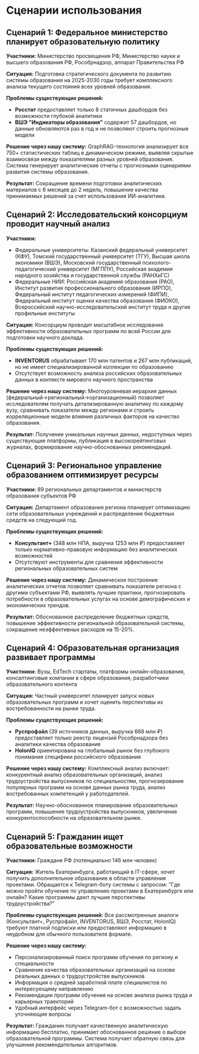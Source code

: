 # Сценарии использования

## Сценарий 1: Федеральное министерство планирует образовательную политику

**Участники:** Министерство просвещения РФ, Министерство науки и высшего образования РФ, Рособрнадзор, аппарат Правительства РФ

**Ситуация:** Подготовка стратегического документа по развитию системы образования на 2025-2030 годы требует комплексного анализа текущего состояния всех уровней образования.

**Проблемы существующих решений:**
- **Росстат** предоставляет только 8 статичных дашбордов без возможности глубокой аналитики
- **ВШЭ "Индикаторы образования"** содержит 57 дашбордов, но данные обновляются раз в год и не позволяют строить прогнозные модели

**Решение через нашу систему:** 
GraphRAG-технология анализирует все 750+ статистических таблиц в динамическом режиме, выявляя скрытые взаимосвязи между показателями разных уровней образования. Система генерирует аналитические отчеты с прогнозными сценариями развития системы образования.

**Результат:** Сокращение времени подготовки аналитических материалов с 6 месяцев до 2 недель, повышение качества принимаемых решений за счет использования ИИ-аналитики.

## Сценарий 2: Исследовательский консорциум проводит научный анализ

**Участники:** 
- Федеральные университеты: Казанский федеральный университет (КФУ), Томский государственный университет (ТГУ), Высшая школа экономики (ВШЭ), Московский государственный психолого-педагогический университет (МГППУ), Российская академия народного хозяйства и государственной службы (РАНХиГС)
- Федеральные НИИ: Российская академия образования (РАО), Институт развития профессионального образования (ИРПО), Федеральный институт педагогических измерений (ФИПИ), Федеральный институт оценки качества образования (ФИОКО), Всероссийский научно-исследовательский институт труда и другие профильные институты

**Ситуация:** Консорциум проводит масштабное исследование эффективности образовательных программ по всей России для подготовки научного доклада.

**Проблемы существующих решений:**
- **INVENTORUS** обрабатывает 170 млн патентов и 267 млн публикаций, но не имеет специализированной коллекции по образованию
- Отсутствует возможность анализа российских образовательных данных в контексте мирового научного пространства

**Решение через нашу систему:**
Многоуровневая иерархия данных (федеральный→региональный→организационный) позволяет исследователям получать детализированную аналитику по каждому вузу, сравнивать показатели между регионами и строить корреляционные модели влияния различных факторов на качество образования.

**Результат:** Получение уникальных научных данных, недоступных через существующие платформы, публикация в высокорейтинговых журналах, формирование научно-обоснованных рекомендаций.

## Сценарий 3: Региональное управление образованием оптимизирует ресурсы

**Участники:** 89 региональных департаментов и министерств образования субъектов РФ

**Ситуация:** Департамент образования региона планирует оптимизацию сети образовательных учреждений и распределение бюджетных средств на следующий год.

**Проблемы существующих решений:**
- **Консультант+** (348 млн НПА, выручка 1253 млн ₽) предоставляет только нормативно-правовую информацию без аналитических возможностей
- Отсутствуют инструменты для сравнения эффективности региональных образовательных систем

**Решение через нашу систему:**
Динамическое построение аналитических отчетов позволяет сравнивать показатели региона с другими субъектами РФ, выявлять лучшие практики, прогнозировать потребности в образовательных услугах на основе демографических и экономических трендов.

**Результат:** Обоснованное распределение бюджетных средств, повышение эффективности региональной образовательной системы, сокращение неэффективных расходов на 15-20%.

## Сценарий 4: Образовательная организация развивает программы

**Участники:** Вузы, EdTech стартапы, платформы онлайн-образования, консалтинговые компании в сфере образования, разработчики образовательного контента

**Ситуация:** Частный университет планирует запуск новых образовательных программ и хочет оценить перспективы их востребованности на рынке труда.

**Проблемы существующих решений:**
- **Руспрофайл** (39 источников данных, выручка 668 млн ₽) предоставляет только реестр лицензий Рособрнадзора без аналитики качества образования
- **HolonIQ** ориентирована на глобальный рынок без глубокого понимания специфики российского образования

**Решение через нашу систему:**
Комплексный анализ включает: конкурентный анализ образовательных организаций, анализ трудоустройства выпускников по специальностям, прогнозирование популярных программ на основе данных рынка труда, анализ востребованных компетенций у работодателей.

**Результат:** Научно-обоснованное планирование образовательных программ, повышение трудоустройства выпускников, увеличение конкурентоспособности на образовательном рынке.

## Сценарий 5: Гражданин ищет образовательные возможности

**Участники:** Граждане РФ (потенциально 146 млн человек)

**Ситуация:** Житель Екатеринбурга, работающий в IT-сфере, хочет получить дополнительное образование в области управления проектами. Обращается к Telegram-боту системы с запросом: "Где можно пройти обучение по управлению проектами в Екатеринбурге или онлайн? Какие программы дают лучшие перспективы трудоустройства?"

**Проблемы существующих решений:**
Все рассмотренные аналоги (Консультант+, Руспрофайл, INVENTORUS, ВШЭ, Росстат, HolonIQ) требуют платной подписки или предоставляют информацию в неудобном для обычного пользователя формате.

**Решение через нашу систему:**
- Персонализированный поиск программ обучения по региону и специальности
- Сравнение качества образовательных организаций на основе реальных данных о трудоустройстве выпускников
- Информация о средней заработной плате специалистов по интересующему направлению
- Рекомендации программ обучения на основе анализа рынка труда и карьерных траекторий
- Удобный интерфейс через Telegram-бот с возможностью задать уточняющие вопросы

**Результат:** Гражданин получает качественную аналитическую информацию бесплатно, принимает обоснованное решение о выборе образовательной программы. Система получает обратную связь для улучшения рекомендательных алгоритмов.


